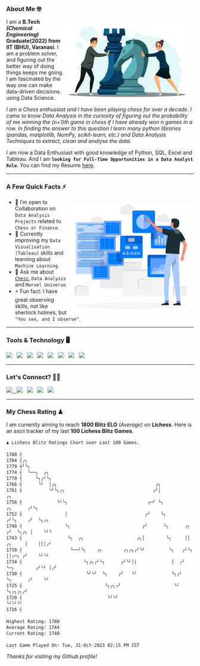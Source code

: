 ### About Me 🤓
<img align="right" alt="Coding" width="350" src="https://github.com/Laxman-Lakhan/Laxman-Lakhan/blob/master/Assets/Chess_Vector.jpg">   

I am a **B.Tech** _**(Chemical Engineering)**_ **Graduate(2022) from IIT (BHU), Varanasi**. I am a problem solver, and figuring out the better way of doing things keeps me going. I am fascinated by the way one can make data-driven decisions using Data Science. 

_I am a Chess enthusiast and I have been playing chess for over a decade. I came to know Data Analysis in the curiosity of figuring out the probability of me winning the (n+1)th game in chess if I have already won n games in a row. In finding the answer to this question I learn many python libraries (pandas, matplotlib, NumPy, scikit-learn, etc.) and Data Analysis Techniques to extract, clean and analyse the data._

I am now a Data Enthusiast with good knowledge of Python, SQL, Excel and Tableau. And I am **`looking for Full-Time Opportunities in a Data Analyst Role`**. You can find my Resume
 [here](https://drive.google.com/file/d/1UIOoogRLj5eGQFQBkuvMmTISZVdl2Ok7/view?usp=sharing).


---

### A Few Quick Facts ⚡️
<img align="right" alt="Coding" width="340" src="https://github.com/Laxman-Lakhan/Laxman-Lakhan/blob/master/Assets/Data_Vector.jpg">   

- 🤝 I’m open to Collaboration on `Data Analysis Projects` related to `Chess or Finance`.
- 📖 Currently improving my `Data Visualisation (Tableau)` skills and learning about `Machine Learning`.
- 💬 Ask me about [`Chess`](https://lichess.org/@/YourKingIsInDanger), `Data Analysis` and `Marvel Universe`.
- ⚡️ Fun fact: I have great observing skills, not like sherlock holmes, but `"You see, and I observe"`.

---
### Tools & Technology 🖥

<img src="https://img.shields.io/badge/Python-white?logo=Python&logoColor=ColorName&style=ShieldStyle" /> &nbsp;
<img src="https://img.shields.io/badge/MySQL-white?logo=MySQL&logoColor=ColorName&style=ShieldStyle" /> &nbsp;
<img src="https://img.shields.io/badge/Tableau-white?logo=Tableau&logoColor=ColorName&style=ShieldStyle" /> &nbsp;
<img src="https://img.shields.io/badge/Excel-white?logo=Microsoft+Excel&logoColor=196F3D&style=ShieldStyle" /> &nbsp;
<img src="https://img.shields.io/badge/Jupyter-white?logo=Jupyter&logoColor=ColorName&style=ShieldStyle" /> &nbsp;
<img src="https://img.shields.io/badge/pandas-white?logo=Pandas&logoColor=000080&style=ShieldStyle" /> &nbsp;
<img src="https://img.shields.io/badge/numpy-white?logo=Numpy&logoColor=85C1E9&style=ShieldStyle" /> &nbsp;
<img src="https://img.shields.io/badge/scikit learn-white?logo=Scikit+Learn&logoColor=ColorName&style=ShieldStyle" /> &nbsp;



---

### Let's Connect? 🫳🏻

<a href="mailto:laxmansingh.lakhan@gmail.com"> <img src="https://img.icons8.com/fluent/48/000000/gmail.png" width="3.5%"/> &nbsp;
[<img src="https://img.icons8.com/color/48/000000/linkedin.png" width="3.5%"/>](https://www.linkedin.com/in/laxman-lakhan/)  &nbsp;
[<img src="https://img.icons8.com/fluent/48/000000/facebook-new.png" width="3.5%"/>](https://www.facebook.com/s.laxmanlakhan/)  &nbsp;
[<img src="https://img.icons8.com/fluent/48/000000/instagram-new.png" width="3.5%"/>](https://www.instagram.com/laxman.lakhan/)  &nbsp;
[<img src="https://img.icons8.com/color/48/000000/twitter.png" width="3.5%"/>](https://twitter.com/laxman__lakhan)  &nbsp;

 ---
  
### My Chess Rating ♟
  
I am currently aiming to reach **1800 Blitz ELO** *(Average)* on **Lichess**. Here is an ascii tracker of my last **100 Lichess Blitz Games**.

  ```
  ♟︎ 𝙻𝚒𝚌𝚑𝚎𝚜𝚜 𝙱𝚕𝚒𝚝𝚣 𝚁𝚊𝚝𝚒𝚗𝚐𝚜 𝙲𝚑𝚊𝚛𝚝 𝚘𝚟𝚎𝚛 𝙻𝚊𝚜𝚝 𝟷00 𝙶𝚊𝚖𝚎𝚜.
  
1788 ┤
1784 ┤╭╮
1779 ┼╯╰╮
1774 ┤  ╰──╮  ╭╮
1770 ┤     ╰╮╭╯╰╮
1766 ┤      ╰╯  │╭╮                                     ╭╮
1761 ┤          ╰╯╰╮╭╮                                 ╭╯│                                         ╭╮
1756 ┤             ╰╯╰╮                              ╭─╯ ╰╮                               ╭╮      ╭╯╰╮
1752 ┤                │                             ╭╯    ╰╮                             ╭╯╰╮    ╭╯  ╰╮╭╮
1748 ┤                ╰╮                           ╭╯      ╰╮      ╭╮                   ╭╯  ╰╮╭╮ │    ╰╯╰
1743 ┤                 ╰╮  ╭╮                    ╭╮│        ╰╮     ││            ╭╮     │    │││╭╯
1738 ┤                  ╰──╯╰╮    ╭╮        ╭╮╭╮╭╯╰╯         ╰╮   ╭╯╰╮           ││╭─╮ ╭╯    ╰╯╰╯
1734 ┤                       ╰╮╭╮╭╯╰╮      ╭╯╰╯││             │  ╭╯  ╰─╮        ╭╯╰╯ │╭╯
1730 ┤                        ╰╯╰╯  ╰╮    ╭╯   ╰╯             ╰╮╭╯     ╰╮      ╭╯    ╰╯
1725 ┤                               ╰╮╭╮╭╯                    ╰╯       ╰╮╭╮╭╮╭╯
1720 ┤                                ╰╯╰╯                               ╰╯╰╯╰╯
1716 ┤ 

Highest Rating: 1788
Average Rating: 1744
Current Rating: 1748 

Last Game Played On: Tue, 31-Oct-2023 02:15 PM IST
  ```
  
  
*Thanks for visiting my Github profile!*

